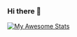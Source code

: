 ### Hi there 👋

[![My Awesome Stats](https://awesome-github-stats.azurewebsites.net/user-stats/samirsss?cardType=level&theme=github)](https://git.io/awesome-stats-card)

<!--
**samirsss/samirsss** is a ✨ _special_ ✨ repository because its `README.md` (this file) appears on your GitHub profile.

Here are some ideas to get you started:

- 🔭 I’m currently working on some stocks related project during my spare time...
- 🌱 I’m currently learning about how the financial markets work - its vast...
- 👯 I’m looking to collaborate on machine learning to know about which stocks to pick or what moves stock prices...
- 📫 How to reach me: samirsavla@gmail.com...
-->
